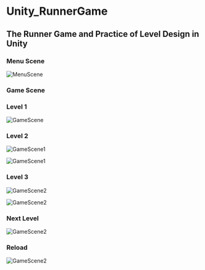 # Unity_RunnerGame
## The Runner Game and Practice of Level Design in Unity

### Menu Scene

<p>
  <img src="Img/menu.PNG" alt="MenuScene"/>
</p>

### Game Scene </br>
### Level 1

<p>
  <img src="Img/level1.PNG" alt="GameScene"/>
</p>

### Level 2
<p>
  <img src="Img/level2_1.PNG" alt="GameScene1"/>
</p>

<p>
  <img src="Img/level2_2.PNG" alt="GameScene1"/>
</p>

### Level 3
<p>
  <img src="Img/level3_1.PNG" alt="GameScene2"/>
</p>

<p>
  <img src="Img/level3_2.PNG" alt="GameScene2"/>
</p>

### Next Level
<p>
  <img src="Img/nextlevel.PNG" alt="GameScene2"/>
</p>

### Reload
<p>
  <img src="Img/levelReload.PNG" alt="GameScene2"/>
</p>
